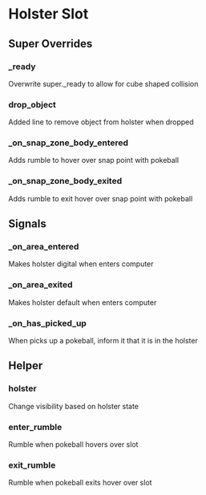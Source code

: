# Holster Slot

## Super Overrides

### _ready

Overwrite super._ready to allow for cube shaped collision

### drop_object

Added line to remove object from holster when dropped

### _on_snap_zone_body_entered

Adds rumble to hover over snap point with pokeball

### _on_snap_zone_body_exited

Adds rumble to exit hover over snap point with pokeball

## Signals

### _on_area_entered

Makes holster digital when enters computer

### _on_area_exited

Makes holster default when enters computer

### _on_has_picked_up

When picks up a pokeball, inform it that it is in the holster

## Helper

### holster

Change visibility based on holster state

### enter_rumble

Rumble when pokeball hovers over slot

### exit_rumble

Rumble when pokeball exits hover over slot